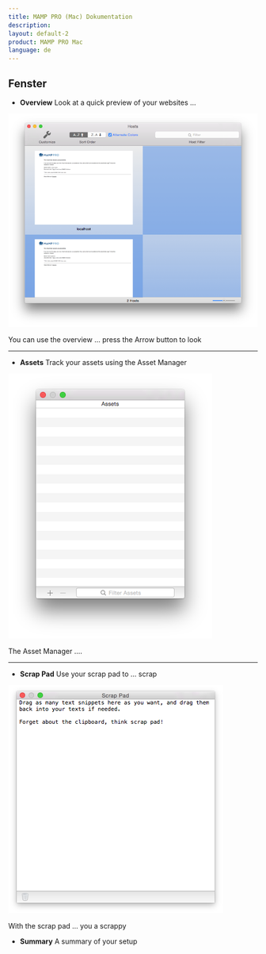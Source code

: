 ```yaml
---
title: MAMP PRO (Mac) Dokumentation
description: 
layout: default-2
product: MAMP PRO Mac
language: de
---
```


## Fenster


*  **Overview** 
    Look at a quick preview of your websites ...

![MAMP](Overview.png)

You can use the overview ... press the Arrow button to look 

---

*  **Assets** 
    Track your assets using the Asset Manager
  
![MAMP](Assets.png)

The Asset Manager .... 

---

*  **Scrap Pad** 
    Use your scrap pad to ... scrap  

![MAMP](ScrapPad.png)

With the scrap pad ... you a scrappy
*  **Summary**
    A summary of your setup
